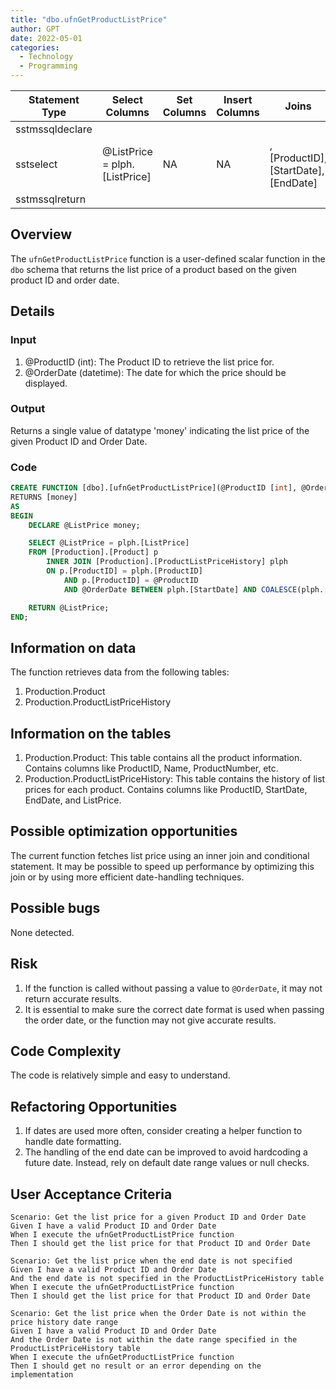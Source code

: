 ```yaml
---
title: "dbo.ufnGetProductListPrice"
author: GPT
date: 2022-05-01
categories:
  - Technology
  - Programming
---
```


| Statement Type | Select Columns | Set Columns | Insert Columns | Joins | Where Clause | Table Name |
|---|---|---|---|---|---|---|
| sstmssqldeclare |  |  |  |  |  |  |
| sstselect | @ListPrice = plph.[ListPrice] | NA | NA | , [ProductID], [StartDate], [EndDate] |  | [Production].[Product], [Production].[ProductListPriceHistory] |
| sstmssqlreturn |  |  |  |  |  |  |

## Overview
The `ufnGetProductListPrice` function is a user-defined scalar function in the `dbo` schema that returns the list price of a product based on the given product ID and order date.

## Details

### Input
1. @ProductID (int): The Product ID to retrieve the list price for.
2. @OrderDate (datetime): The date for which the price should be displayed.

### Output
Returns a single value of datatype 'money' indicating the list price of the given Product ID and Order Date.

### Code
```sql
CREATE FUNCTION [dbo].[ufnGetProductListPrice](@ProductID [int], @OrderDate [datetime])
RETURNS [money] 
AS 
BEGIN
    DECLARE @ListPrice money;

    SELECT @ListPrice = plph.[ListPrice] 
    FROM [Production].[Product] p 
        INNER JOIN [Production].[ProductListPriceHistory] plph 
        ON p.[ProductID] = plph.[ProductID] 
            AND p.[ProductID] = @ProductID 
            AND @OrderDate BETWEEN plph.[StartDate] AND COALESCE(plph.[EndDate], CONVERT(datetime, '99991231', 112)); -- Make sure we get all the prices!

    RETURN @ListPrice;
END;
```

## Information on data
The function retrieves data from the following tables:
1. Production.Product
2. Production.ProductListPriceHistory

## Information on the tables
1. Production.Product: This table contains all the product information. Contains columns like ProductID, Name, ProductNumber, etc.
2. Production.ProductListPriceHistory: This table contains the history of list prices for each product. Contains columns like ProductID, StartDate, EndDate, and ListPrice.

## Possible optimization opportunities
The current function fetches list price using an inner join and conditional statement. It may be possible to speed up performance by optimizing this join or by using more efficient date-handling techniques.

## Possible bugs
None detected.

## Risk
1. If the function is called without passing a value to `@OrderDate`, it may not return accurate results.
2. It is essential to make sure the correct date format is used when passing the order date, or the function may not give accurate results.

## Code Complexity
The code is relatively simple and easy to understand.

## Refactoring Opportunities
1. If dates are used more often, consider creating a helper function to handle date formatting.
2. The handling of the end date can be improved to avoid hardcoding a future date. Instead, rely on default date range values or null checks.

## User Acceptance Criteria
```gherkin
Scenario: Get the list price for a given Product ID and Order Date
Given I have a valid Product ID and Order Date
When I execute the ufnGetProductListPrice function
Then I should get the list price for that Product ID and Order Date

Scenario: Get the list price when the end date is not specified
Given I have a valid Product ID and Order Date
And the end date is not specified in the ProductListPriceHistory table
When I execute the ufnGetProductListPrice function
Then I should get the list price for that Product ID and Order Date

Scenario: Get the list price when the Order Date is not within the price history date range
Given I have a valid Product ID and Order Date
And the Order Date is not within the date range specified in the ProductListPriceHistory table
When I execute the ufnGetProductListPrice function
Then I should get no result or an error depending on the implementation
```
